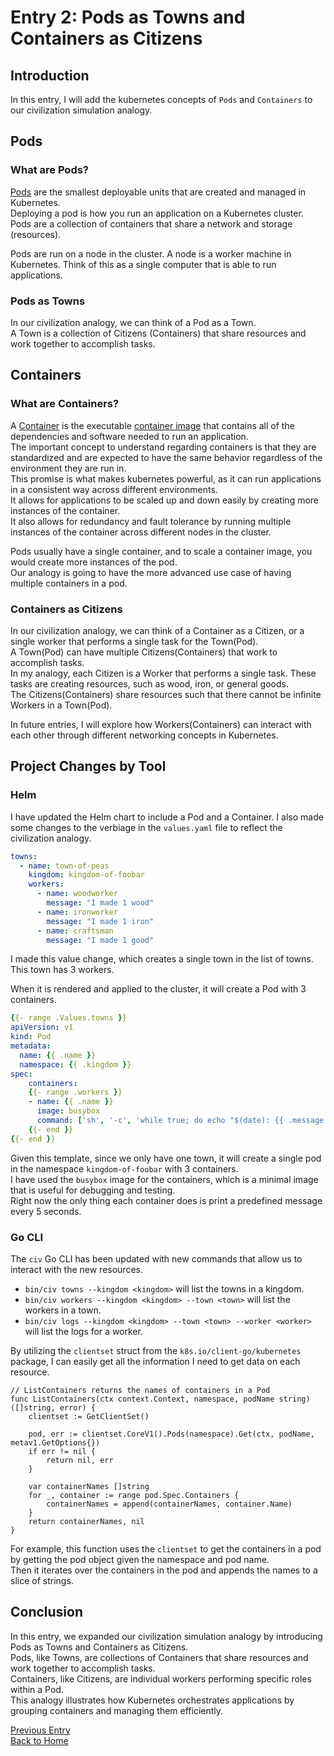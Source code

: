 # Entry 2: Pods as Towns and Containers as Citizens

## Introduction

In this entry, I will add the kubernetes concepts of `Pods` and `Containers` to our civilization simulation analogy.

## Pods

### What are Pods?

[Pods](https://kubernetes.io/docs/concepts/workloads/pods/) are the smallest deployable units that are created and managed in Kubernetes.  
Deploying a pod is how you run an application on a Kubernetes cluster.  
Pods are a collection of containers that share a network and storage (resources).  

Pods are run on a node in the cluster. A node is a worker machine in Kubernetes. Think of this as a single computer that is able to run applications.

### Pods as Towns

In our civilization analogy, we can think of a Pod as a Town.  
A Town is a collection of Citizens (Containers) that share resources and work together to accomplish tasks.  

## Containers

### What are Containers?

A [Container](https://kubernetes.io/docs/concepts/containers/) is the executable [container image](https://kubernetes.io/docs/concepts/containers/images/) that contains all of the dependencies and software needed to run an application.  
The important concept to understand regarding containers is that they are standardized and are expected to have the same behavior regardless of the environment they are run in.  
This promise is what makes kubernetes powerful, as it can run applications in a consistent way across different environments.  
It allows for applications to be scaled up and down easily by creating more instances of the container.  
It also allows for redundancy and fault tolerance by running multiple instances of the container across different nodes in the cluster.  

Pods usually have a single container, and to scale a container image, you would create more instances of the pod.  
Our analogy is going to have the more advanced use case of having multiple containers in a pod.  

### Containers as Citizens

In our civilization analogy, we can think of a Container as a Citizen, or a single worker that performs a single task for the Town(Pod).  
A Town(Pod) can have multiple Citizens(Containers) that work to accomplish tasks.  
In my analogy, each Citizen is a Worker that performs a single task. These tasks are creating resources, such as wood, iron, or general goods.  
The Citizens(Containers) share resources such that there cannot be infinite Workers in a Town(Pod).  

In future entries, I will explore how Workers(Containers) can interact with each other through different networking concepts in Kubernetes.

## Project Changes by Tool

### Helm

I have updated the Helm chart to include a Pod and a Container. I also made some changes to the verbiage in the `values.yaml` file to reflect the civilization analogy.  

```yaml
towns:
  - name: town-of-peas
    kingdom: kingdom-of-foobar
    workers:
      - name: woodworker
        message: "I made 1 wood"
      - name: ironworker
        message: "I made 1 iron"
      - name: craftsman
        message: "I made 1 good"
```

I made this value change, which creates a single town in the list of towns. This town has 3 workers.

When it is rendered and applied to the cluster, it will create a Pod with 3 containers.

```yaml
{{- range .Values.towns }}
apiVersion: v1
kind: Pod
metadata:
  name: {{ .name }}
  namespace: {{ .kingdom }}
spec:
    containers:
    {{- range .workers }}
    - name: {{ .name }}
      image: busybox
      command: ['sh', '-c', 'while true; do echo "$(date): {{ .message }}"; sleep 5; done']
    {{- end }}
{{- end }}
```

Given this template, since we only have one town, it will create a single pod in the namespace `kingdom-of-foobar` with 3 containers.  
I have used the `busybox` image for the containers, which is a minimal image that is useful for debugging and testing.  
Right now the only thing each container does is print a predefined message every 5 seconds.

### Go CLI

The `civ` Go CLI has been updated with new commands that allow us to interact with the new resources.  

- `bin/civ towns --kingdom <kingdom>` will list the towns in a kingdom.
- `bin/civ workers --kingdom <kingdom> --town <town>` will list the workers in a town.
- `bin/civ logs --kingdom <kingdom> --town <town> --worker <worker>` will list the logs for a worker.

By utilizing the `clientset` struct from the `k8s.io/client-go/kubernetes` package, I can easily get all the information I need to get data on each resource.

```golang
// ListContainers returns the names of containers in a Pod
func ListContainers(ctx context.Context, namespace, podName string) ([]string, error) {
    clientset := GetClientSet()

    pod, err := clientset.CoreV1().Pods(namespace).Get(ctx, podName, metav1.GetOptions{})
    if err != nil {
        return nil, err
    }

    var containerNames []string
    for _, container := range pod.Spec.Containers {
        containerNames = append(containerNames, container.Name)
    }
    return containerNames, nil
}
```

For example, this function uses the `clientset` to get the containers in a pod by getting the pod object given the namespace and pod name.  
Then it iterates over the containers in the pod and appends the names to a slice of strings.

## Conclusion

In this entry, we expanded our civilization simulation analogy by introducing Pods as Towns and Containers as Citizens.  
Pods, like Towns, are collections of Containers that share resources and work together to accomplish tasks.  
Containers, like Citizens, are individual workers performing specific roles within a Pod.  
This analogy illustrates how Kubernetes orchestrates applications by grouping containers and managing them efficiently.

[Previous Entry](entry1.md)  
[Back to Home](index.md)  

